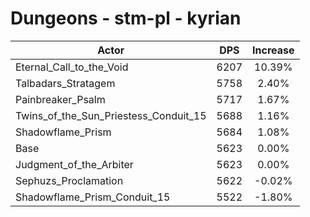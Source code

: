 # Dungeons - stm-pl - kyrian
| Actor | DPS | Increase |
|---|:---:|:---:|
|Eternal_Call_to_the_Void|6207|10.39%|
|Talbadars_Stratagem|5758|2.40%|
|Painbreaker_Psalm|5717|1.67%|
|Twins_of_the_Sun_Priestess_Conduit_15|5688|1.16%|
|Shadowflame_Prism|5684|1.08%|
|Base|5623|0.00%|
|Judgment_of_the_Arbiter|5623|0.00%|
|Sephuzs_Proclamation|5622|-0.02%|
|Shadowflame_Prism_Conduit_15|5522|-1.80%|
